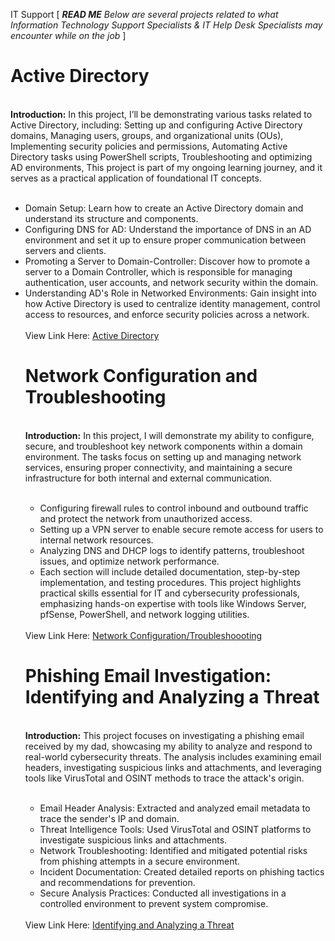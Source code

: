 IT Support
[ ***READ ME*** *Below are several projects related to what Information Technology Support Specialists & IT Help Desk Specialists may encounter while on the job* ]

# Active Directory
<br>
<b>Introduction:</b> In this project, I’ll be demonstrating various tasks related to Active Directory, including: Setting up and configuring Active Directory domains, Managing users, groups, and organizational units (OUs), Implementing security policies and permissions, Automating Active Directory tasks using PowerShell scripts, Troubleshooting and optimizing AD environments, This project is part of my ongoing learning journey, and it serves as a practical application of foundational IT concepts. <br>
<br>

<ul>
  <li> Domain Setup: Learn how to create an Active Directory domain and understand its structure and components.</li>
  <li> Configuring DNS for AD: Understand the importance of DNS in an AD environment and set it up to ensure proper communication between servers and clients.</li>
  <li> Promoting a Server to Domain-Controller: Discover how to promote a server to a Domain Controller, which is responsible for managing authentication, user accounts, and network security within the domain.</li>
  <li> Understanding AD's Role in Networked Environments: Gain insight into how Active Directory is used to centralize identity management, control access to resources, and enforce security policies across a network.</li>
  <br>
View Link Here: <a href="https://github.com/BradVil21/Active-Directory/blob/main/README.md">Active Directory</a>

# Network Configuration and Troubleshooting
<br>
<b>Introduction:</b> In this project, I will demonstrate my ability to configure, secure, and troubleshoot key network components within a domain environment. The tasks focus on setting up and managing network services, ensuring proper connectivity, and maintaining a secure infrastructure for both internal and external communication.<br>
<br>

<ul>
  <li> Configuring firewall rules to control inbound and outbound traffic and protect the network from unauthorized access.</li>
  <li>Setting up a VPN server to enable secure remote access for users to internal network resources.</li>
  <li>Analyzing DNS and DHCP logs to identify patterns, troubleshoot issues, and optimize network performance.</li>
  <li>Each section will include detailed documentation, step-by-step implementation, and testing procedures. This project highlights practical skills essential for IT and cybersecurity professionals, emphasizing hands-on expertise with tools like Windows Server, pfSense, PowerShell, and network logging utilities.</li>
</ul>
<br>
View Link Here: <a href="">Network Configuration/Troubleshoooting</a>

# Phishing Email Investigation: Identifying and Analyzing a Threat
<br>
<b>Introduction:</b> This project focuses on investigating a phishing email received by my dad, showcasing my ability to analyze and respond to real-world cybersecurity threats. The analysis includes examining email headers, investigating suspicious links and attachments, and leveraging tools like VirusTotal and OSINT methods to trace the attack's origin.<br>
<br>

<ul>
  <li>Email Header Analysis: Extracted and analyzed email metadata to trace the sender's IP and domain.</li>
  <li>Threat Intelligence Tools: Used VirusTotal and OSINT platforms to investigate suspicious links and attachments.</li>
  <li>Network Troubleshooting: Identified and mitigated potential risks from phishing attempts in a secure environment.</li>
  <li>Incident Documentation: Created detailed reports on phishing tactics and recommendations for prevention.</li>
  <li>Secure Analysis Practices: Conducted all investigations in a controlled environment to prevent system compromise.</li>
</ul>
<br>
View Link Here: <a href="https://github.com/BradVil21/Phishing-Email-Investigation-Identifying-and-Analyzing-a-Threat/edit/main/README.md](https://github.com/BradVil21/Phishing-Email-Investigation-Identifying-and-Analyzing-a-Threat/tree/main">Identifying and Analyzing a Threat</a>




